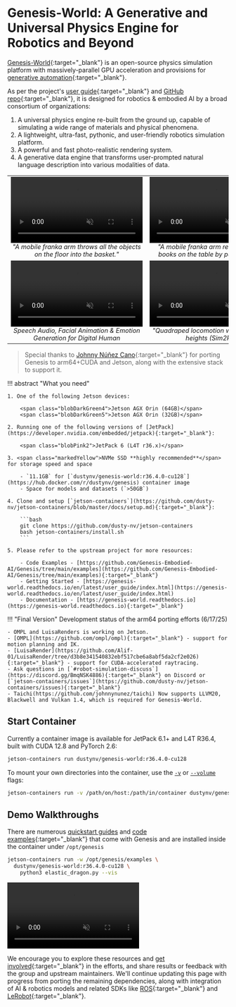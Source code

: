 # Genesis-World: A Generative and Universal Physics Engine for Robotics and Beyond

[Genesis-World](https://genesis-embodied-ai.github.io/){:target="_blank"} is an open-source physics simulation platform with massively-parallel GPU acceleration and provisions for [generative automation](https://robogen-ai.github.io/){:target="_blank"}. 

As per the project's [user guide](https://genesis-world.readthedocs.io/en/latest/user_guide/index.html){:target="_blank"} and [GitHub repo](https://github.com/Genesis-Embodied-AI/Genesis){:target="_blank"}, it is designed for robotics & embodied AI by a broad consortium of organizations:

1. A universal physics engine re-built from the ground up, capable of simulating a wide range of materials and physical phenomena.
2. A lightweight, ultra-fast, pythonic, and user-friendly robotics simulation platform.
3. A powerful and fast photo-realistic rendering system.
4. A generative data engine that transforms user-prompted natural language description into various modalities of data.

<table>
  <tr>
    <td style="text-align: center; max-width: 550px;">
      <a href="https://robogen-ai.github.io/" target="_blank">
        <video controls autoplay loop muted>
          <source src="https://genesis-embodied-ai.github.io/videos/manipulation/throw.mp4" type="video/mp4">
        </video>
      </a>
      <span style="font-size: 90%; font-style: italic;">"A mobile franka arm throws all the objects on the floor into the basket."</span>
    </td>
    <td style="text-align: center; max-width: 550px;">
      <a href="https://robogen-ai.github.io/" target="_blank">
        <video controls autoplay loop muted>
          <source src="https://genesis-embodied-ai.github.io/videos/manipulation/book.mp4" type="video/mp4">
        </video>
      </a>
      <span style="font-size: 90%; font-style: italic;">"A mobile franka arm re-organizes the books on the table by pushing them..."</span>
    </td>
  </tr>
  <tr>
    <td style="text-align: center; max-width: 550px;">
      <video controls autoplay loop muted>
        <source src="https://genesis-embodied-ai.github.io/videos/facial_single.mp4" type="video/mp4">
      </video>
      <span style="font-size: 90%; font-style: italic;">Speech Audio, Facial Animation & Emotion Generation for Digital Human</span>
    </td>
    <td style="text-align: center; max-width: 550px;">
      <video controls autoplay loop muted>
        <source src="https://genesis-embodied-ai.github.io/videos/locomotion/quadraped/traverse.mp4" type="video/mp4">
      </video>
      <span style="font-size: 90%; font-style: italic;">"Quadraped locomotion with various base heights (Sim2Real)"</span>
    </td>
  </tr>
</table>

> Special thanks to [Johnny Núñez Cano](https://www.linkedin.com/in/johnnycano/){:target="_blank"} for porting Genesis to arm64+CUDA and Jetson, along with the extensive stack to support it.   

!!! abstract "What you need"

    1. One of the following Jetson devices:

        <span class="blobDarkGreen4">Jetson AGX Orin (64GB)</span>
        <span class="blobDarkGreen5">Jetson AGX Orin (32GB)</span>

    2. Running one of the following versions of [JetPack](https://developer.nvidia.com/embedded/jetpack){:target="_blank"}:

        <span class="blobPink2">JetPack 6 (L4T r36.x)</span>

    3. <span class="markedYellow">NVMe SSD **highly recommended**</span> for storage speed and space

        - `11.1GB` for [`dustynv/genesis-world:r36.4.0-cu128`](https://hub.docker.com/r/dustynv/genesis) container image
        - Space for models and datasets (`>50GB`)
		 
    4. Clone and setup [`jetson-containers`](https://github.com/dusty-nv/jetson-containers/blob/master/docs/setup.md){:target="_blank"}:
    
		```bash
		git clone https://github.com/dusty-nv/jetson-containers
		bash jetson-containers/install.sh
		```  
		
	5. Please refer to the upstream project for more resources:
	 
	    - Code Examples - [https://github.com/Genesis-Embodied-AI/Genesis/tree/main/examples](https://github.com/Genesis-Embodied-AI/Genesis/tree/main/examples){:target="_blank"}
	    - Getting Started - [https://genesis-world.readthedocs.io/en/latest/user_guide/index.html](https://genesis-world.readthedocs.io/en/latest/user_guide/index.html)
	    - Documentation - [https://genesis-world.readthedocs.io](https://genesis-world.readthedocs.io){:target="_blank"}

!!! "Final Version"
    Development status of the arm64 porting efforts (6/17/25)

    - OMPL and LuisaRenders is working on Jetson.
    - [OMPL](https://github.com/ompl/ompl){:target="_blank"} - support for motion planning and IK.
    - [LuisaRender](https://github.com/Alif-01/LuisaRender/tree/d3b8e341540832ebf517cbe6a8abf5da2cf2e026){:target="_blank"} - support for CUDA-accelerated raytracing.
    - Ask questions in [`#robot-simulation-discuss`](https://discord.gg/BmqNSK4886){:target="_blank"} on Discord or [`jetson-containers/issues`](https://github.com/dusty-nv/jetson-containers/issues){:target="_blank"}
    - Taichi(https://github.com/johnnynunez/taichi) Now supports LLVM20, Blackwell and Vulkan 1.4, which is required for Genesis-World.
## Start Container

Currently a container image is available for JetPack 6.1+ and L4T R36.4, built with CUDA 12.8 and PyTorch 2.6:

```bash
jetson-containers run dustynv/genesis-world:r36.4.0-cu128
```

To mount your own directories into the container, use the [
`-v`](https://docs.docker.com/engine/reference/commandline/run/#volume) or [
`--volume`](https://docs.docker.com/engine/reference/commandline/run/#volume) flags:

```bash
jetson-containers run -v /path/on/host:/path/in/container dustynv/genesis-world:r36.4.0-cu128
```

## Demo Walkthroughs

There are numerous [quickstart guides](https://genesis-world.readthedocs.io/en/latest/user_guide/index.html) and [code examples](https://github.com/Genesis-Embodied-AI/Genesis/tree/main/examples){:target="_blank"} that come with Genesis and are installed inside the container under `/opt/genesis`

```bash
jetson-containers run -w /opt/genesis/examples \
  dustynv/genesis-world:r36.4.0-cu128 \
    python3 elastic_dragon.py --vis
```

<video controls autoplay loop muted style="max-width: 75%">
    <source src="images/genesis_demo.mp4" type="video/mp4">
</video>

We encourage you to explore these resources and [get involved](https://discord.gg/BmqNSK4886){:target="_blank"} in the efforts, and share results or feedback with the group and upstream maintainers. We'll continue updating this page with progress from porting the remaining dependencies, along with integration of AI & robotics models and related SDKs like [ROS](ros.md){:target="_blank"} and [LeRobot](lerobot.md){:target="_blank"}.
